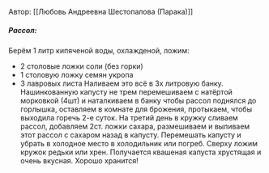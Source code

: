 Автор: [[Любовь Андреевна Шестопалова (Парака)]]

##### Рассол:
Берём 1 литр кипяченой воды, охлажденой, ложим:
- 2 столовые ложки соли (без горки)
- 1 столовую ложку семян укропа
- 3 лавровых листа
Наливаем это всё в 3х литровую банку.
Нашинкованную капусту не трем перемешиваем с натёртой морковкой (4шт) и наталкиваем в банку чтобы рассол поднялся до горлышка, оставляем в комнате для брожения, протыкаем, чтобы выходила горечь 2-е суток.
На третий день в кружку сливаем рассол, добавляем 2ст. ложки сахара, размешиваем и выливаем этот рассол с сахаром назад в капусту. Перемешать капусту и убрать в холодное место в холодильник или погреб. Сверху ложим кружок редьки или хрен. Получается квашеная капуста хрустящая и очень вкусная. Хорошо хранится!